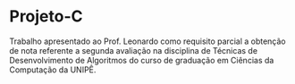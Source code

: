 # Projeto-C
Trabalho apresentado ao Prof. Leonardo como requisito parcial a obtenção de nota referente a segunda avaliação na disciplina de Técnicas de Desenvolvimento de Algoritmos do curso de graduação em Ciências da Computação da UNIPÊ.
